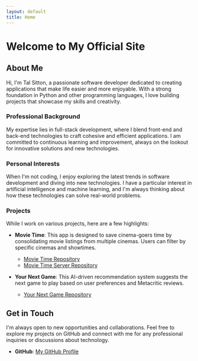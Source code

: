 ```yaml
---
layout: default
title: Home
---
```


# Welcome to My Official Site

## About Me

Hi, I'm Tal Sitton, a passionate software developer dedicated to creating applications that make life easier and more enjoyable. With a strong foundation in Python and other programming languages, I love building projects that showcase my skills and creativity.

### Professional Background

My expertise lies in full-stack development, where I blend front-end and back-end technologies to craft cohesive and efficient applications. I am committed to continuous learning and improvement, always on the lookout for innovative solutions and new technologies.

### Personal Interests

When I'm not coding, I enjoy exploring the latest trends in software development and diving into new technologies. I have a particular interest in artificial intelligence and machine learning, and I'm always thinking about how these technologies can solve real-world problems.

### Projects

While I work on various projects, here are a few highlights:

- **Movie Time**: This app is designed to save cinema-goers time by consolidating movie listings from multiple cinemas. Users can filter by specific cinemas and showtimes.
  - [Movie Time Repository](https://github.com/tal-sitton/Movie-Time)
  - [Movie Time Server Repository](https://github.com/tal-sitton/Movie-Time-Server)

- **Your Next Game**: This AI-driven recommendation system suggests the next game to play based on user preferences and Metacritic reviews.
  - [Your Next Game Repository](https://github.com/tal-sitton/Your-Next-Game)

## Get in Touch

I'm always open to new opportunities and collaborations. Feel free to explore my projects on GitHub and connect with me for any professional inquiries or discussions about technology.

- **GitHub**: [My GitHub Profile](https://github.com/tal-sitton)
